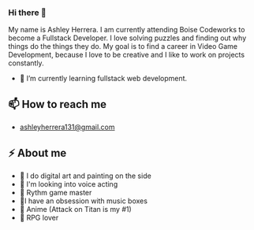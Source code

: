 ### Hi there 👋

My name is Ashley Herrera. I am currently attending Boise Codeworks to become a Fullstack Developer. I love solving puzzles and finding out why things do the things they do.
My goal is to find a career in Video Game Development, because I love to be creative and I like to work on projects constantly. 

- 🌱 I’m currently learning fullstack web development.
## 📫 How to reach me
- ashleyherrera131@gmail.com
## ⚡ About me
- :art: I do digital art and painting on the side
- :mega: I'm looking into voice acting
- :crown: Rythm game master
- :musical_score:I have an obsession with music boxes
- :movie_camera: Anime (Attack on Titan is my #1)
- :game_die: RPG lover
